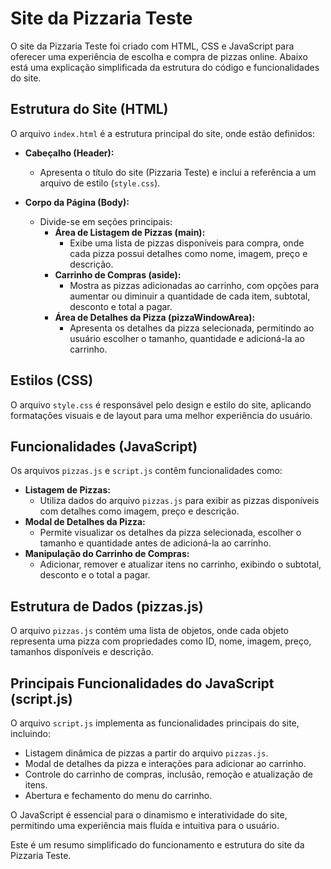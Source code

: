 # Site da Pizzaria Teste

O site da Pizzaria Teste foi criado com HTML, CSS e JavaScript para oferecer uma experiência de escolha e compra de pizzas online. Abaixo está uma explicação simplificada da estrutura do código e funcionalidades do site.

## Estrutura do Site (HTML)
O arquivo `index.html` é a estrutura principal do site, onde estão definidos:

- **Cabeçalho (Header):**
  - Apresenta o título do site (Pizzaria Teste) e inclui a referência a um arquivo de estilo (`style.css`).

- **Corpo da Página (Body):**
  - Divide-se em seções principais:
    - **Área de Listagem de Pizzas (main):**
      - Exibe uma lista de pizzas disponíveis para compra, onde cada pizza possui detalhes como nome, imagem, preço e descrição.
    - **Carrinho de Compras (aside):**
      - Mostra as pizzas adicionadas ao carrinho, com opções para aumentar ou diminuir a quantidade de cada item, subtotal, desconto e total a pagar.
    - **Área de Detalhes da Pizza (pizzaWindowArea):**
      - Apresenta os detalhes da pizza selecionada, permitindo ao usuário escolher o tamanho, quantidade e adicioná-la ao carrinho.

## Estilos (CSS)
O arquivo `style.css` é responsável pelo design e estilo do site, aplicando formatações visuais e de layout para uma melhor experiência do usuário.

## Funcionalidades (JavaScript)
Os arquivos `pizzas.js` e `script.js` contêm funcionalidades como:

- **Listagem de Pizzas:**
  - Utiliza dados do arquivo `pizzas.js` para exibir as pizzas disponíveis com detalhes como imagem, preço e descrição.
- **Modal de Detalhes da Pizza:**
  - Permite visualizar os detalhes da pizza selecionada, escolher o tamanho e quantidade antes de adicioná-la ao carrinho.
- **Manipulação do Carrinho de Compras:**
  - Adicionar, remover e atualizar itens no carrinho, exibindo o subtotal, desconto e o total a pagar.

## Estrutura de Dados (pizzas.js)
O arquivo `pizzas.js` contém uma lista de objetos, onde cada objeto representa uma pizza com propriedades como ID, nome, imagem, preço, tamanhos disponíveis e descrição.

## Principais Funcionalidades do JavaScript (script.js)
O arquivo `script.js` implementa as funcionalidades principais do site, incluindo:

- Listagem dinâmica de pizzas a partir do arquivo `pizzas.js`.
- Modal de detalhes da pizza e interações para adicionar ao carrinho.
- Controle do carrinho de compras, inclusão, remoção e atualização de itens.
- Abertura e fechamento do menu do carrinho.

O JavaScript é essencial para o dinamismo e interatividade do site, permitindo uma experiência mais fluída e intuitiva para o usuário.

Este é um resumo simplificado do funcionamento e estrutura do site da Pizzaria Teste.
